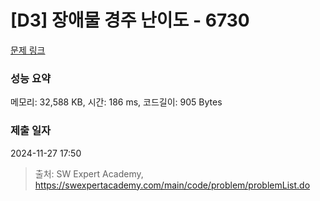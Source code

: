 # [D3] 장애물 경주 난이도 - 6730 

[문제 링크](https://swexpertacademy.com/main/code/problem/problemDetail.do?contestProbId=AWefy5x65PoDFAUh) 

### 성능 요약

메모리: 32,588 KB, 시간: 186 ms, 코드길이: 905 Bytes

### 제출 일자

2024-11-27 17:50



> 출처: SW Expert Academy, https://swexpertacademy.com/main/code/problem/problemList.do